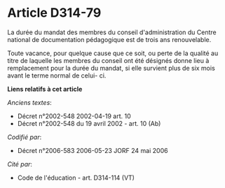 # Article D314-79

La durée du mandat des membres du conseil d'administration du Centre national de documentation pédagogique est de trois ans
renouvelable.

Toute vacance, pour quelque cause que ce soit, ou perte de la qualité au titre de laquelle les membres du conseil ont été
désignés donne lieu à remplacement pour la durée du mandat, si elle survient plus de six mois avant le terme normal de celui-
ci.

**Liens relatifs à cet article**

_Anciens textes_:

  - Décret n°2002-548 2002-04-19 art. 10
  - Décret n°2002-548 du 19 avril 2002 - art. 10 (Ab)

_Codifié par_:

  - Décret n°2006-583 2006-05-23 JORF 24 mai 2006

_Cité par_:

  - Code de l'éducation - art. D314-114 (VT)

